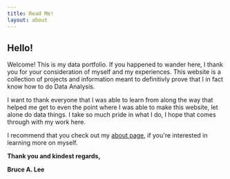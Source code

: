 ```yaml
---
title: Read Me! 
layout: about
---
```


## Hello!

Welcome! This is my data portfolio. If you happened to wander here, I thank you for your consideration of myself and my experiences. This website is a collection of projects and information meant to definitivly prove that I in fact know how to do Data Analysis. 

I want to thank everyone that I was able to learn from along the way that helped me get to even the point where I was able to make this website, let alone do data things. I take so much pride in what I do, I hope that comes through with my work here. 

I recommend that you check out my [about page](https://brucelee352.github.io/about/), if you're interested in learning more on myself. 


**Thank you and kindest regards,**

**Bruce A. Lee** 